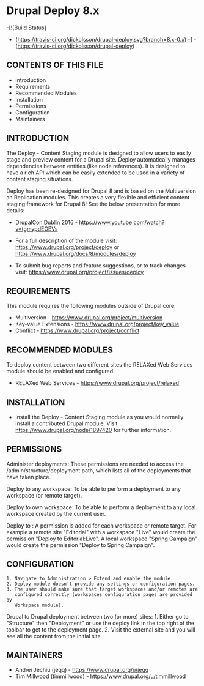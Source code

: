 Drupal Deploy 8.x
=================

-[![Build Status]
-  (https://travis-ci.org/dickolsson/drupal-deploy.svg?branch=8.x-0.x)
-]
-(https://travis-ci.org/dickolsson/drupal-deploy)


CONTENTS OF THIS FILE
---------------------

 * Introduction
 * Requirements
 * Recommended Modules
 * Installation
 * Permissions
 * Configuration
 * Maintainers


INTRODUCTION
------------

The Deploy - Content Staging module  is designed to allow users to easily stage
and preview content for a Drupal site. Deploy automatically manages dependencies
between entities (like node references). It is designed to have a rich API which
can be easily extended to be used in a variety of content staging situations.

Deploy has been re-designed for Drupal 8 and is based on the Multiversion an
Replication modules. This creates a very flexible and efficient content staging
framework for Drupal 8! See the below presentation for more details:

 * DrupalCon Dublin 2016 - https://www.youtube.com/watch?v=tgmypdEOEVs

 * For a full description of the module visit:
   https://www.drupal.org/project/deploy
   or
   https://www.drupal.org/docs/8/modules/deploy

 * To submit bug reports and feature suggestions, or to track changes visit:
   https://www.drupal.org/project/issues/deploy


REQUIREMENTS
------------

This module requires the following modules outside of Drupal core:

 * Multiversion - https://www.drupal.org/project/multiversion
 * Key-value Extensions - https://www.drupal.org/project/key_value
 * Conflict - https://www.drupal.org/project/conflict


RECOMMENDED MODULES
-------------------

To deploy content between two different sites the RELAXed Web Services module
should be enabled and configured.

 * RELAXed Web Services - https://www.drupal.org/project/relaxed

INSTALLATION
------------

 * Install the Deploy - Content Staging module as you would normally install a
   contributed Drupal module. Visit https://www.drupal.org/node/1897420 for
   further information.


PERMISSIONS
-----------

Administer deployments:
These permissions are needed to access the /admin/structure/deployment path,
which lists all of the deployments that have taken place.

Deploy to any workspace:
To be able to perform a deployment to any workspace (or remote target).

Deploy to own workspace:
To be able to perform a deployment to any local workspace created by the current
user.

Deploy to <workspace>:
A permission is added for each workspace or remote target. For example a remote
site "Editorial" with a workspace "Live" would create the permission "Deploy to
Editorial:Live". A local workspace "Spring Campaign" would create the permission
"Deploy to Spring Campaign".


CONFIGURATION
-------------

    1. Navigate to Administration > Extend and enable the module.
    2. Deploy module doesn't provide any settings or configuration pages.
    3. The user should make sure that target workspaces and/or remotes are
       configured correctly (workspaces configuration pages are provided by
       Workspace module).

Drupal to Drupal deployment between two (or more) sites:
    1. Either go to "Structure" then "Deployment" or use the deploy link in the
       top right of the toolbar to get to the deployment page.
    2. Visit the external site and you will see all the content from the initial
       site.


MAINTAINERS
-----------

 * Andrei Jechiu (jeqq) - https://www.drupal.org/u/jeqq
 * Tim Millwood (timmillwood) - https://www.drupal.org/u/timmillwood
